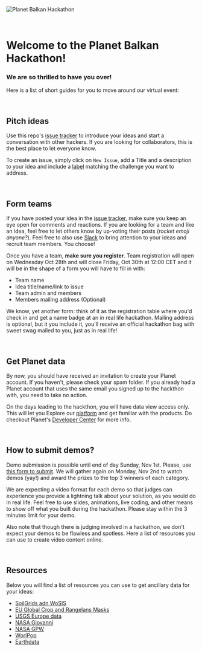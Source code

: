![Planet Balkan Hackathon](https://raw.githubusercontent.com/serbiancaseforspace/planet-balkan-hackathon/master/banner.png "Planet Balkan Hackathon")

<br>

# Welcome to the Planet Balkan Hackathon!

### We are so thrilled to have you over!

Here is a list of short guides for you to move around our virtual event:

<br>

## Pitch ideas
Use this repo's [issue tracker](https://github.com/serbiancaseforspace/planet-balkan-hackathon/issues) to introduce your ideas and start a conversation with other hackers. If you are looking for collaborators, this is the best place to let everyone know.

To create an issue, simply click on  `New Issue`,  add a Title and a description to your idea and include a [label](https://github.com/serbiancaseforspace/planet-balkan-hackathon/labels) matching the challenge you want to address.

<br>

## Form teams
If you have posted your idea in the [issue tracker](https://github.com/serbiancaseforspace/planet-balkan-hackathon/issues), make sure you keep an eye open for comments and reactions. If you are looking for a team and like an idea, feel free to let others know by up-voting their posts (_rocket emoji anyone?_). Feel free to also use [Slack](https://serbiancaseforspacehq.slack.com/) to bring attention to your ideas and recruit team members. You choose!

Once you have a team, **make sure you register**. Team registration will open on Wednesday Oct 28th and will close Friday, Oct 30th at 12:00 CET and it will be in the shape of a form you will have to fill in with:
- Team name
- Idea title/name/link to issue
- Team admin and members
- Members mailing address (Optional)

We know, yet another form: think of it as the registration table where you'd check in and get a name badge at an in real life hackathon. Mailing address is optional, but it you include it, you'll receive an official hackathon bag with sweet swag mailed to you, just as in real life! 

<br>

## Get Planet data
By now, you should have received an invitation to create your Planet account. If you haven't, please check your spam folder. If you already had a Planet account that uses the same email you signed up to the hackthon with, you need to take no action.

On the days leading to the hackthon, you will have data view access only. This will let you Explore our [platform](https://www.planet.com/explorer) and get familiar with the products. Do checkout Planet's [Developer Center](https://developers.planet.com/) for more info.

<br>


## How to submit demos?
[comment]: <> (TO-DO: Add link to form for demo submission)
Demo submission is possible until end of day Sunday, Nov 1st. Please, use [this form to submit](https://forms.gle/oGFLyDV9Lcw8NsTF6). We will gather again on Monday, Nov 2nd to watch demos (yay!) and award the prizes to the top 3 winners of each category. 

We are expecting a video format for each demo so that judges can experience you provide a lightning talk about your solution, as you would do in real life. Feel free to use slides, animations, live coding, and other means to show off what you built during the hackathon. Please stay within the 3 minutes limit for your demo.

Also note that though there is judging involved in a hackathon, we don't expect your demos to be flawless and spotless. Here a list of resources you can use to create video content online.

[comment]: <> (TO-DO: Add web resources for video)

<br>

## Resources
Below you will find a list of resources you can use to get ancillary data for your ideas: 

- [SoilGrids adn WoSIS](https://soilgrids.org/)
- [EU Global Crop and Rangelans Masks](https://data.europa.eu/euodp/en/data/dataset/jrc-10112-10005)
- [USGS Europe data](https://lpdaac.usgs.gov/product_search/?spatial_extents=Europe&view=cards&sort=title)
- [NASA Giovanni](https://giovanni.gsfc.nasa.gov/giovanni/#service=TmAvMp&starttime=&endtime=)
- [NASA GPW](https://sedac.ciesin.columbia.edu/data/collection/gpw-v4)
- [WorlPop](https://www.worldpop.org/)
- [Earthdata](https://search.earthdata.nasa.gov/search)


